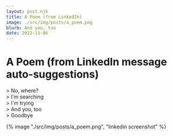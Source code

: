 ```yaml
---
layout: post.njk
title: A Poem (from LinkedIn)
image: ./src/img/posts/a_poem.png
blurb: And you, too
date: 2022-11-06
---
```

# A Poem (from LinkedIn message auto-suggestions)

\> No, where?  
\> I'm searching  
\> I'm trying  
\> And you, too  
\> Goodbye  

<!-- <img src="/img/posts/a_poem.png"></img> -->
{% image "./src/img/posts/a_poem.png", "linkedin screenshot" %}
